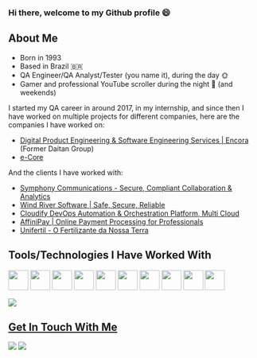 ### Hi there, welcome to my Github profile 😄

## About Me

- Born in 1993
- Based in Brazil 🇧🇷
- QA Engineer/QA Analyst/Tester (you name it), during the day 🌞
- Gamer and professional YouTube scroller during the night 🌙 (and weekends)

I started my QA career in around 2017, in my internship, and since then I have worked on multiple projects for different companies, here are the companies I have worked on:

- [Digital Product Engineering & Software Engineering Services | Encora](https://www.encora.com/) (Former Daitan Group)
- [e-Core](https://www.e-core.com/)

And the clients I have worked with:
- [Symphony Communications - Secure, Compliant Collaboration & Analytics](https://symphony.com/)
- [Wind River Software | Safe, Secure, Reliable](https://www.windriver.com/)
- [Cloudify DevOps Automation & Orchestration Platform, Multi Cloud](https://cloudify.co/)
- [AffiniPay | Online Payment Processing for Professionals](https://www.affinipay.com/)
- [Unifertil - O Fertilizante da Nossa Terra](http://unifertil.com.br/)


## Tools/Technologies I Have Worked With

<img loading="lazy" src="https://cdn.jsdelivr.net/gh/devicons/devicon/icons/git/git-plain-wordmark.svg" width="40" height="40"/> <img loading="lazy" src="https://cdn.jsdelivr.net/gh/devicons/devicon/icons/jira/jira-original-wordmark.svg" width="40" height="40"/> <img loading="lazy" src="https://cdn.jsdelivr.net/gh/devicons/devicon/icons/selenium/selenium-original.svg" width="40" height="40"/> <img loading="lazy" src="https://cdn.jsdelivr.net/gh/devicons/devicon/icons/python/python-original-wordmark.svg" width="40" height="40"/> <img loading="lazy" src="https://cdn.jsdelivr.net/gh/devicons/devicon/icons/java/java-original-wordmark.svg" width="40" height="40"/> <img loading="lazy" src="https://cdn.jsdelivr.net/gh/devicons/devicon/icons/javascript/javascript-original.svg" width="40" height="40"/> <img loading="lazy" src="https://cdn.jsdelivr.net/gh/devicons/devicon/icons/ruby/ruby-plain-wordmark.svg" width="40" height="40"/> <img loading="lazy" src="https://cdn.jsdelivr.net/gh/devicons/devicon/icons/docker/docker-plain-wordmark.svg" width="40" height="40"/> <img loading="lazy" src="https://cdn.jsdelivr.net/gh/devicons/devicon/icons/cucumber/cucumber-plain-wordmark.svg" width="40" height="40"/> <img loading="lazy" src="https://cdn.jsdelivr.net/gh/devicons/devicon/icons/pytest/pytest-original-wordmark.svg" width="40" height="40"/>

<div>
<a href="https://github.com/BrunoFBarbosa">
<img loading="lazy" src="https://github-readme-stats.vercel.app/api/top-langs/?username=BrunoFBarbosa&layout=compact&langs_count=7&theme=dracula&card_width=440"/>
</div>

## Get In Touch With Me

<div>
<a href = "mailto:contato@brunofbarbosa@outlook.com.br"><img loading="lazy" src="https://img.shields.io/badge/Outlook-0078D4?style=for-the-badge&logo=microsoftoutlook&logoColor=white" target="_blank"></a>
<a href="https://www.linkedin.com/in/bruno-barbosa-0046aab1/" target="_blank"><img loading="lazy" src="https://img.shields.io/badge/-LinkedIn-%230077B5?style=for-the-badge&logo=linkedin&logoColor=white" target="_blank"></a>   
</div>
<!--
**BrunoFBarbosa/BrunoFBarbosa** is a ✨ _special_ ✨ repository because its `README.md` (this file) appears on your GitHub profile.

Here are some ideas to get you started:

- 🔭 I’m currently working on ...
- 🌱 I’m currently learning ...
- 👯 I’m looking to collaborate on ...
- 🤔 I’m looking for help with ...
- 💬 Ask me about ...
- 📫 How to reach me: ...
- 😄 Pronouns: ...
- ⚡ Fun fact: ...
-->
